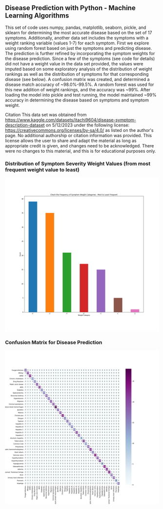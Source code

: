 ## Disease Prediction with Python - Machine Learning Algorithms 

This set of code uses numpy, pandas, matplotlib, seaborn, pickle, and sklearn for determining the most accurate disease based on the set of 17 symptoms. Additionally, another data set includes the symptoms with a weight ranking variable (values 1-7) for each symptom. First we explore using random forest based on just the symptoms and predicting disease. The prediction is further refined by incorporating the symptom weights for the disease prediction. Since a few of the symptoms (see code for details) did not have a weight value in the data set provided, the values were imputed based on some exploratory analysis of the distribution of weight rankings as well as the distribution of symptoms for that corresponding disease (see below). A confusion matrix was created, and determined a disease match accuracy of ~98.0%-99.5%. A random forest was used for this new addition of weight rankings, and the accuracy was ~99%. After loading the model into pickle and test running, the model maintained ~99% accuracy in determining the disease based on symptoms and symptom weight.

Citation
This data set was obtained from https://www.kaggle.com/datasets/itachi9604/disease-symptom-description-dataset on 5/12/2023 under the following license: https://creativecommons.org/licenses/by-sa/4.0/ as listed on the author's page. No additional authorship or citation information was provided. This license allows the user to share and adapt the material as long as appropriate credit is given, and changes need to be acknowledged. There were no changes to this material, and this is for educational purposes only.

### Distribution of Symptom Severity Weight Values (from most frequent weight value to least)
![weight_value_bar](Symptom_Weight_Category_Frequencies.png)

### Confusion Matrix for Disease Prediction
![CM_graph](Confusion_Matrix.png)
